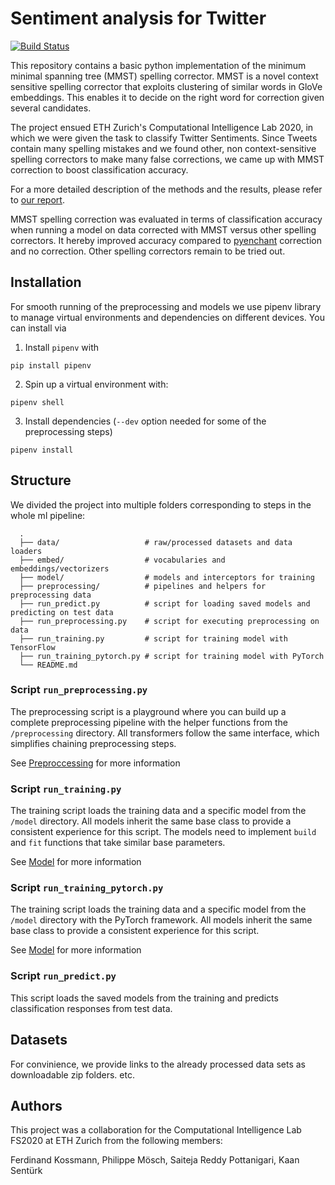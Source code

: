 # Sentiment analysis for Twitter
[![Build Status](https://travis-ci.com/ferdiko/MMST-correction-for-Twitter-.svg?token=i5SsXwn36wFP2q84fDCb&branch=master)](https://travis-ci.com/ferdiko/MMST-correction-for-Twitter-)

This repository contains a basic python implementation of the minimum minimal spanning tree (MMST) spelling corrector. MMST is a novel context sensitive spelling corrector that exploits clustering of similar words in GloVe embeddings. This enables it to decide on the right word for correction given several candidates.

The project ensued ETH Zurich's Computational Intelligence Lab 2020, in which we were given the task to classify Twitter Sentiments. Since Tweets contain many spelling mistakes and we found other, non context-sensitive spelling correctors to make many false corrections, we came up with MMST correction to boost classification accuracy. 

For a more detailed description of the methods and the results, please refer to [our report](report.pdf).

MMST spelling correction was evaluated in terms of classification accuracy when running a model on data corrected with MMST versus other spelling correctors. It hereby improved accuracy compared to [pyenchant](https://pyenchant.github.io/pyenchant/) correction and no correction. Other spelling correctors remain to be tried out.

## Installation

For smooth running of the preprocessing and models we use pipenv library to manage virtual environments and dependencies on different devices. You can install via

1. Install `pipenv` with
```
pip install pipenv
```
2. Spin up a virtual environment with:
```
pipenv shell
```
3. Install dependencies (`--dev` option needed for some of the preprocessing steps)
```
pipenv install
```

## Structure

We divided the project into multiple folders corresponding to steps in the whole ml pipeline:

```
  .
  ├── data/                   # raw/processed datasets and data loaders
  ├── embed/                  # vocabularies and embeddings/vectorizers
  ├── model/                  # models and interceptors for training
  ├── preprocessing/          # pipelines and helpers for preprocessing data
  ├── run_predict.py          # script for loading saved models and predicting on test data
  ├── run_preprocessing.py    # script for executing preprocessing on data
  ├── run_training.py         # script for training model with TensorFlow
  ├── run_training_pytorch.py # script for training model with PyTorch
  └── README.md
```

### Script `run_preprocessing.py`

The preprocessing script is a playground where you can build up a complete preprocessing pipeline with the helper functions from the `/preprocessing` directory. All transformers follow the same interface, which simplifies chaining preprocessing steps.

See [Preproccessing](../preprocessing/README.md) for more information

### Script `run_training.py`

The training script loads the training data and a specific model from the `/model` directory. All models inherit the same base class to provide a consistent experience for this script. The models need to implement `build` and `fit` functions that take similar base parameters.

See [Model](../model/README.md) for more information

### Script `run_training_pytorch.py`

The training script loads the training data and a specific model from the `/model` directory with the PyTorch framework. All models inherit the same base class to provide a consistent experience for this script.

See [Model](../model/README.md) for more information

### Script `run_predict.py`

This script loads the saved models from the training and predicts classification responses from test data.

## Datasets
For convinience, we provide links to the already processed data sets as downloadable zip folders.
etc.

## Authors

This project was a collaboration for the Computational Intelligence Lab FS2020 at ETH Zurich from the following members:

Ferdinand Kossmann, Philippe Mösch, Saiteja Reddy Pottanigari, Kaan Sentürk
